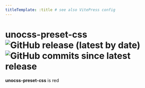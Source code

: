 ```yaml
---
titleTemplate: :title # see also VitePress config
---
```


# unocss-preset-css ![GitHub release (latest by date)](https://img.shields.io/github/v/release/olets/unocss-preset-css) ![GitHub commits since latest release](https://img.shields.io/github/commits-since/olets/unocss-preset-css/latest)

<!-- TODO ![unocss-preset-css splash card](/unocss-preset-css-card.png) -->

**unocss-preset-css** is <span class="{color:red}">red</span>
